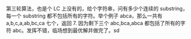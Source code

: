 第三轮算法，也是个 LC 上没有的，给个字符串，问有多少个连续的 substring，每一个 substring 都不包括所有的字符。举个例子 abca，那么一共有 a,b,c,a,ab,bc,ca 七个，返回 7. 因为剩下三个 abc,bca,abca 都包括了所有的字符 abc。发挥不错，临场想到最优解并做完了。sd
